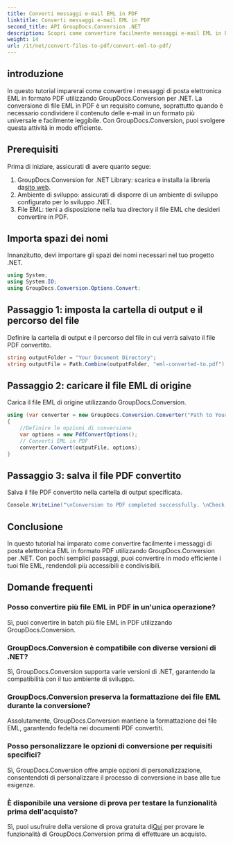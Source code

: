 ```yaml
---
title: Converti messaggi e-mail EML in PDF
linktitle: Converti messaggi e-mail EML in PDF
second_title: API GroupDocs.Conversion .NET
description: Scopri come convertire facilmente messaggi e-mail EML in PDF utilizzando GroupDocs.Conversion per .NET.
weight: 14
url: /it/net/convert-files-to-pdf/convert-eml-to-pdf/
---
```

## introduzione
In questo tutorial imparerai come convertire i messaggi di posta elettronica EML in formato PDF utilizzando GroupDocs.Conversion per .NET. La conversione di file EML in PDF è un requisito comune, soprattutto quando è necessario condividere il contenuto delle e-mail in un formato più universale e facilmente leggibile. Con GroupDocs.Conversion, puoi svolgere questa attività in modo efficiente.
## Prerequisiti
Prima di iniziare, assicurati di avere quanto segue:
1.  GroupDocs.Conversion for .NET Library: scarica e installa la libreria da[sito web](https://releases.groupdocs.com/conversion/net/).
2. Ambiente di sviluppo: assicurati di disporre di un ambiente di sviluppo configurato per lo sviluppo .NET.
3. File EML: tieni a disposizione nella tua directory il file EML che desideri convertire in PDF.

## Importa spazi dei nomi
Innanzitutto, devi importare gli spazi dei nomi necessari nel tuo progetto .NET. 
```csharp
using System;
using System.IO;
using GroupDocs.Conversion.Options.Convert;
```
## Passaggio 1: imposta la cartella di output e il percorso del file
Definire la cartella di output e il percorso del file in cui verrà salvato il file PDF convertito.
```csharp
string outputFolder = "Your Document Directory";
string outputFile = Path.Combine(outputFolder, "eml-converted-to.pdf");
```
## Passaggio 2: caricare il file EML di origine
Carica il file EML di origine utilizzando GroupDocs.Conversion.
```csharp
using (var converter = new GroupDocs.Conversion.Converter("Path to Your EML File"))
{
    //Definire le opzioni di conversione
    var options = new PdfConvertOptions();
    // Converti EML in PDF
    converter.Convert(outputFile, options);
}
```
## Passaggio 3: salva il file PDF convertito
Salva il file PDF convertito nella cartella di output specificata.
```csharp
Console.WriteLine("\nConversion to PDF completed successfully. \nCheck output in {0}", outputFolder);
```

## Conclusione
In questo tutorial hai imparato come convertire facilmente i messaggi di posta elettronica EML in formato PDF utilizzando GroupDocs.Conversion per .NET. Con pochi semplici passaggi, puoi convertire in modo efficiente i tuoi file EML, rendendoli più accessibili e condivisibili.
## Domande frequenti
### Posso convertire più file EML in PDF in un'unica operazione?
Sì, puoi convertire in batch più file EML in PDF utilizzando GroupDocs.Conversion.
### GroupDocs.Conversion è compatibile con diverse versioni di .NET?
Sì, GroupDocs.Conversion supporta varie versioni di .NET, garantendo la compatibilità con il tuo ambiente di sviluppo.
### GroupDocs.Conversion preserva la formattazione dei file EML durante la conversione?
Assolutamente, GroupDocs.Conversion mantiene la formattazione dei file EML, garantendo fedeltà nei documenti PDF convertiti.
### Posso personalizzare le opzioni di conversione per requisiti specifici?
Sì, GroupDocs.Conversion offre ampie opzioni di personalizzazione, consentendoti di personalizzare il processo di conversione in base alle tue esigenze.
### È disponibile una versione di prova per testare la funzionalità prima dell'acquisto?
 Sì, puoi usufruire della versione di prova gratuita di[Qui](https://releases.groupdocs.com/) per provare le funzionalità di GroupDocs.Conversion prima di effettuare un acquisto.